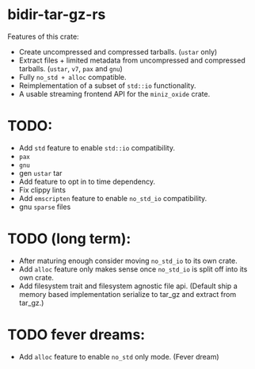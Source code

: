 # bidir-tar-gz-rs

Features of this crate:
* Create uncompressed and compressed tarballs. (`ustar` only)
* Extract files + limited metadata from uncompressed and compressed tarballs. (`ustar`, `v7`, `pax` and `gnu`)
* Fully `no_std + alloc` compatible.
* Reimplementation of a subset of `std::io` functionality.
* A usable streaming frontend API for the `miniz_oxide` crate.

# TODO:

* Add `std` feature to enable `std::io` compatibility.
* `pax`
* `gnu`
* gen `ustar` tar
* Add feature to opt in to time dependency.
* Fix clippy lints
* Add `emscripten` feature to enable `no_std_io` compatibility.
* gnu `sparse` files

# TODO (long term):
* After maturing enough consider moving `no_std_io` to its own crate.
* Add `alloc` feature only makes sense once `no_std_io` is split off into its own crate.
* Add filesystem trait and filesystem agnostic file api. (Default ship a memory based implementation serialize to tar_gz and extract from tar_gz.)

# TODO fever dreams:

* Add `alloc` feature to enable `no_std` only mode. (Fever dream)
